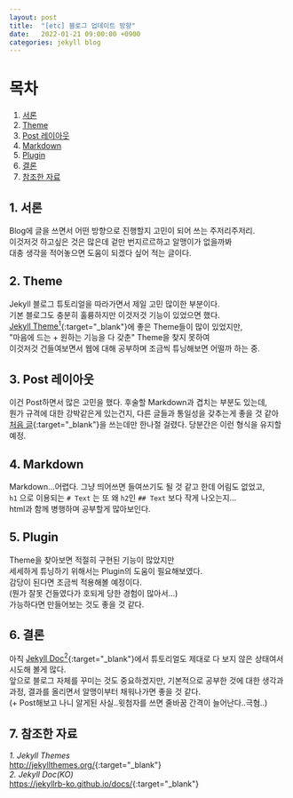 ```yaml
---
layout: post
title:  "[etc] 블로그 업데이트 방향"
date:   2022-01-21 09:00:00 +0900
categories: jekyll blog
---
```

# 목차
1. [서론](#1-서론)
2. [Theme](#2-theme)
3. [Post 레이아웃](#3-post-레이아웃)
4. [Markdown](#4-markdown)
5. [Plugin](#5-plugin)
6. [결론](#6-결론)
7. [참조한 자료](#7-참조한-자료)

## 1. 서론
 Blog에 글을 쓰면서 어떤 방향으로 진행할지 고민이 되어 쓰는 주저리주저리.  
이것저것 하고싶은 것은 많은데 겉만 번지르르하고 알맹이가 없을까봐  
대충 생각을 적어놓으면 도움이 되겠다 싶어 적는 글이다.

## 2. Theme
 Jekyll 블로그 튜토리얼을 따라가면서 제일 고민 많이한 부분이다.  
기본 블로그도 충분히 훌륭하지만 이것저것 기능이 있었으면 했다.  
[Jekyll Theme<sup>1</sup>](http://jekyllthemes.org/){:target="_blank"}에 좋은 Theme들이 많이 있었지만,  
"마음에 드는 + 원하는 기능을 다 갖춘" Theme을 찾지 못하여  
이것저것 건들여보면서 웹에 대해 공부하며 조금씩 튜닝해보면 어떨까 하는 중.

## 3. Post 레이아웃
 이건 Post하면서 많은 고민을 했다. 후술할 Markdown과 겹치는 부분도 있는데,  
뭔가 규격에 대한 강박같은게 있는건지, 다른 글들과 통일성을 갖추는게 좋을 것 같아  
[처음 글](/jekyll/blog/2022/01/20/issue-404-page-not-found.html){:target="_blank"}을 쓰는데만 한나절 걸렸다. 당분간은 이런 형식을 유지할 예정.

## 4. Markdown
 Markdown...어렵다. 그냥 띄어쓰면 들여쓰기도 될 것 같고 한데 어림도 없었고,  
`h1` 으로 이용되는 `# Text` 는 또 왜 `h2`인 `## Text` 보다 작게 나오는지...  
html과 함께 병행하며 공부할게 많아보인다.

## 5. Plugin
 Theme을 찾아보면 적절히 구현된 기능이 많았지만  
세세하게 튜닝하기 위해서는 Plugin의 도움이 필요해보였다.  
감당이 된다면 조금씩 적용해볼 예정이다.  
(뭔가 잘못 건들였다가 호되게 당한 경험이 많아서...)  
가능하다면 만들어보는 것도 좋을 것 같다.

## 6. 결론
 아직 [Jekyll Doc<sup>2</sup>](https://jekyllrb-ko.github.io/docs/){:target="_blank"}에서 튜토리얼도 제대로 다 보지 않은 상태여서 시도해 볼게 많다.  
앞으로 블로그 자체를 꾸미는 것도 중요하겠지만, 기본적으로 공부한 것에 대한 생각과  
과정, 결과를 올리면서 알맹이부터 채워나가면 좋을 것 같다.  
(+ Post해보고 나니 알게된 사실..윗첨자를 쓰면 줄바꿈 간격이 늘어난다..극혐..)

## 7. 참조한 자료
*1. Jekyll Themes*  
<http://jekyllthemes.org/>{:target="_blank"}  
*2. Jekyll Doc(KO)*  
<https://jekyllrb-ko.github.io/docs/>{:target="_blank"}